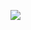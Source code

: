 <a href='https://ci.inria.fr/pharo-contribution/job/CogDroid/'><img src='https://ci.inria.fr/pharo-contribution/buildStatus/icon?job=CogDroid'></a>
